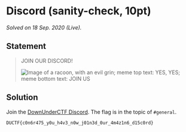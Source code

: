# Discord (sanity-check, 10pt)

_Solved on 18 Sep. 2020 (Live)._

## Statement

> JOIN OUR DISCORD!
>
> ![Image of a racoon, with an evil grin; meme top text: YES, YES; meme bottom text: JOIN
> US](../.assets/misc/Discord-0.jpg)

## Solution

Join the [DownUnderCTF Discord](https://duc.tf/discord). The flag is in the topic of `#general`.

```txt
DUCTF{c0n6r475_y0u_h4v3_n0w_j01n3d_0ur_4m4z1n6_d15c0rd}
```

